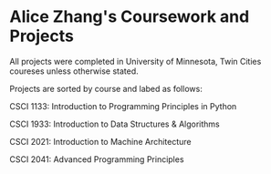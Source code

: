 # Alice Zhang's Coursework and Projects

All projects were completed in University of Minnesota, Twin Cities coureses unless otherwise stated. 

Projects are sorted by course and labed as follows:

CSCI 1133: Introduction to Programming Principles in Python

CSCI 1933: Introduction to Data Structures & Algorithms

CSCI 2021: Introduction to Machine Architecture

CSCI 2041: Advanced Programming Principles
